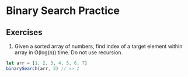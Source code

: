 # Binary Search Practice

## Exercises

1. Given a sorted array of numbers, find index of a target element within array in O(log(n)) time. Do not use recursion.

```js
let arr = [1, 2, 3, 4, 5, 6, 7]
binarySearch(arr, 2) // => 1
```
